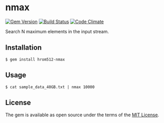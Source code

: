 # nmax

[![Gem Version](https://badge.fury.io/rb/hrom512-nmax.svg)](https://badge.fury.io/rb/hrom512-nmax)
[![Build Status](https://travis-ci.org/hrom512/nmax.svg?branch=master)](https://travis-ci.org/hrom512/nmax)
[![Code Climate](https://codeclimate.com/github/hrom512/nmax/badges/gpa.svg)](https://codeclimate.com/github/hrom512/nmax)

Search N maximum elements in the input stream.

## Installation

    $ gem install hrom512-nmax

## Usage

    $ cat sample_data_40GB.txt | nmax 10000

## License

The gem is available as open source under the terms of the [MIT License](http://opensource.org/licenses/MIT).

